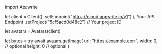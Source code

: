 import Appwrite

let client = Client()
    .setEndpoint("https://cloud.appwrite.io/v1") // Your API Endpoint
    .setProject("5df5acd0d48c2") // Your project ID

let avatars = Avatars(client)

let bytes = try await avatars.getImage(
    url: "https://example.com",
    width: 0, // optional
    height: 0 // optional
)


